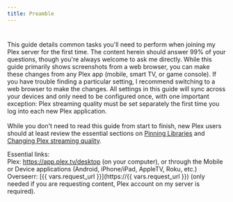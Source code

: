```yaml
---
title: Preamble
---
```

#

This guide details common tasks you'll need to perform when joining my Plex server for the first time. The content herein should answer 99% of your questions, though you're always welcome to ask me directly. While this guide primarily shows screenshots from a web browser, you can make these changes from any Plex app (mobile, smart TV, or game console). If you have trouble finding a particular setting, I recommend switching to a web browser to make the changes. All settings in this guide will sync across your devices and only need to be configured once, with one important exception: Plex streaming quality must be set separately the first time you log into each new Plex application.
<br><br>
While you don't need to read this guide from start to finish, new Plex users should at least review the essential sections on [Pinning Libraries](pinning-libraries.md) and [Changing Plex streaming quality](changing-stream-quality/index.md).

Essential links: <br>Plex: https://app.plex.tv/desktop (on your computer), or through the Mobile or Device applications (Android, iPhone/iPad, AppleTV, Roku, etc.)<br>Overseerr: [{{ vars.request_url }}](https://{{ vars.request_url }}) (only needed if you are requesting content, Plex account on my server is required).
